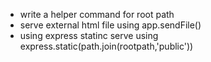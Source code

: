 - write a helper command for root path
- serve external html file using app.sendFile()
- using express statinc serve using express.static(path.join(rootpath,'public'))